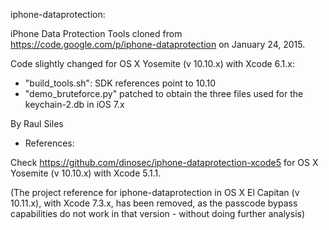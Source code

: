 
iphone-dataprotection:

iPhone Data Protection Tools cloned from https://code.google.com/p/iphone-dataprotection on January 24, 2015.

Code slightly changed for OS X Yosemite (v 10.10.x) with Xcode 6.1.x:
- "build_tools.sh": SDK references point to 10.10
- "demo_bruteforce.py" patched to obtain the three files used for the keychain-2.db in iOS 7.x

By Raul Siles

- References:

Check https://github.com/dinosec/iphone-dataprotection-xcode5 for OS X Yosemite (v 10.10.x) with Xcode 5.1.1.

(The project reference for iphone-dataprotection in OS X El Capitan (v 10.11.x), with Xcode 7.3.x, has been removed, as the passcode bypass capabilities do not work in that version - without doing further analysis)
